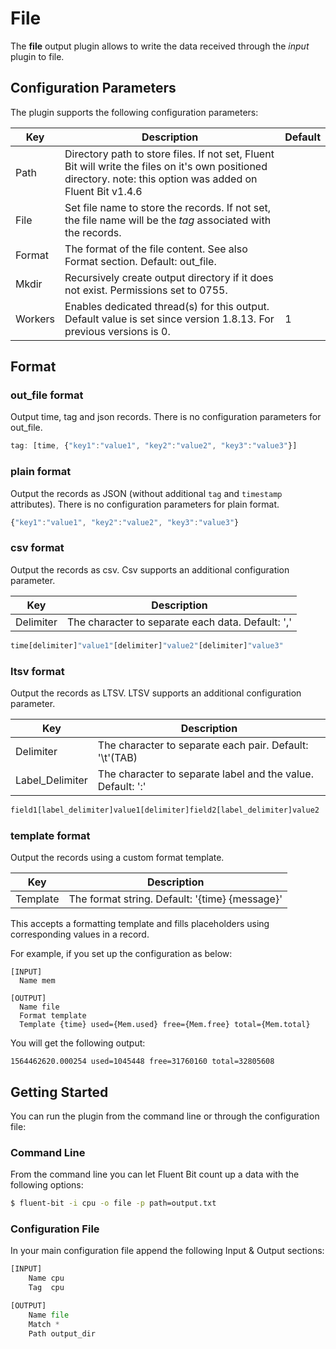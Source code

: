 # File

The **file** output plugin allows to write the data received through the _input_ plugin to file.

## Configuration Parameters

The plugin supports the following configuration parameters:

| Key     | Description                                                                                                                                                   | Default |
| ------- | ------------------------------------------------------------------------------------------------------------------------------------------------------------- | ------- |
| Path    | Directory path to store files. If not set, Fluent Bit will write the files on it's own positioned directory. note: this option was added on Fluent Bit v1.4.6 |         |
| File    | Set file name to store the records. If not set, the file name will be the _tag_ associated with the records.                                                  |         |
| Format  | The format of the file content. See also Format section. Default: out\_file.                                                                                  |         |
| Mkdir   | Recursively create output directory if it does not exist. Permissions set to 0755.                                                                            |         |
| Workers | Enables dedicated thread(s) for this output. Default value is set since version 1.8.13. For previous versions is 0.                                           | 1       |

## Format

### out\_file format

Output time, tag and json records. There is no configuration parameters for out\_file.

```javascript
tag: [time, {"key1":"value1", "key2":"value2", "key3":"value3"}]
```

### plain format

Output the records as JSON (without additional `tag` and `timestamp` attributes). There is no configuration parameters for plain format.

```javascript
{"key1":"value1", "key2":"value2", "key3":"value3"}
```

### csv format

Output the records as csv. Csv supports an additional configuration parameter.

| Key       | Description                                       |
| --------- | ------------------------------------------------- |
| Delimiter | The character to separate each data. Default: ',' |

```python
time[delimiter]"value1"[delimiter]"value2"[delimiter]"value3"
```

### ltsv format

Output the records as LTSV. LTSV supports an additional configuration parameter.

| Key              | Description                                                 |
| ---------------- | ----------------------------------------------------------- |
| Delimiter        | The character to separate each pair. Default: '\t'(TAB)     |
| Label\_Delimiter | The character to separate label and the value. Default: ':' |

```python
field1[label_delimiter]value1[delimiter]field2[label_delimiter]value2
```

### template format

Output the records using a custom format template.

| Key      | Description                                    |
| -------- | ---------------------------------------------- |
| Template | The format string. Default: '{time} {message}' |

This accepts a formatting template and fills placeholders using corresponding values in a record.

For example, if you set up the configuration as below:

```
[INPUT]
  Name mem

[OUTPUT]
  Name file
  Format template
  Template {time} used={Mem.used} free={Mem.free} total={Mem.total}
```

You will get the following output:

```
1564462620.000254 used=1045448 free=31760160 total=32805608
```

## Getting Started

You can run the plugin from the command line or through the configuration file:

### Command Line

From the command line you can let Fluent Bit count up a data with the following options:

```bash
$ fluent-bit -i cpu -o file -p path=output.txt
```

### Configuration File

In your main configuration file append the following Input & Output sections:

```python
[INPUT]
    Name cpu
    Tag  cpu

[OUTPUT]
    Name file
    Match *
    Path output_dir
```
